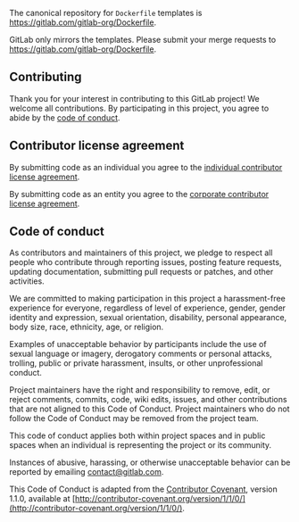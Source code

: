 The canonical repository for `Dockerfile` templates is
https://gitlab.com/gitlab-org/Dockerfile.

GitLab only mirrors the templates. Please submit your merge requests to 
https://gitlab.com/gitlab-org/Dockerfile.

## Contributing

Thank you for your interest in contributing to this GitLab project! We welcome
all contributions. By participating in this project, you agree to abide by the
[code of conduct](#code-of-conduct).

## Contributor license agreement

By submitting code as an individual you agree to the [individual contributor
license agreement][individual-agreement].

By submitting code as an entity you agree to the [corporate contributor license
agreement][corporate-agreement].

## Code of conduct

As contributors and maintainers of this project, we pledge to respect all people
who contribute through reporting issues, posting feature requests, updating
documentation, submitting pull requests or patches, and other activities.

We are committed to making participation in this project a harassment-free
experience for everyone, regardless of level of experience, gender, gender
identity and expression, sexual orientation, disability, personal appearance,
body size, race, ethnicity, age, or religion.

Examples of unacceptable behavior by participants include the use of sexual
language or imagery, derogatory comments or personal attacks, trolling, public
or private harassment, insults, or other unprofessional conduct.

Project maintainers have the right and responsibility to remove, edit, or reject
comments, commits, code, wiki edits, issues, and other contributions that are
not aligned to this Code of Conduct. Project maintainers who do not follow the
Code of Conduct may be removed from the project team.

This code of conduct applies both within project spaces and in public spaces
when an individual is representing the project or its community.

Instances of abusive, harassing, or otherwise unacceptable behavior can be
reported by emailing contact@gitlab.com.

This Code of Conduct is adapted from the [Contributor Covenant][contributor-covenant], version 1.1.0,
available at [http://contributor-covenant.org/version/1/1/0/](http://contributor-covenant.org/version/1/1/0/).

[contributor-covenant]: http://contributor-covenant.org
[individual-agreement]: https://docs.gitlab.com/ee/legal/individual_contributor_license_agreement.html
[corporate-agreement]: https://docs.gitlab.com/ee/legal/corporate_contributor_license_agreement.html
